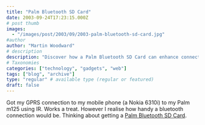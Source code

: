 ```yaml
---
title: "Palm Bluetooth SD Card"
date: 2003-09-24T17:23:15.000Z
# post thumb
images:
  - "/images/post/2003/09/2003-palm-bluetooth-sd-card.jpg"
#author
author: "Martin Woodward"
# description
description: "Discover how a Palm Bluetooth SD Card can enhance connectivity for your Palm m125, making mobile internet access even easier."
# Taxonomies
categories: ["technology", "gadgets", "web"]
tags: ["blog", "archive"]
type: "regular" # available type (regular or featured)
draft: false
---
```


Got my GPRS connection to my mobile phone (a Nokia 6310i) to my Palm m125 using IR. Works a treat. However I realise how handy a bluetooth connection would be. Thinking about getting a [Palm Bluetooth SD Card](http://www.amazon.co.uk/exec/obidos/ASIN/B00008W5WT/woodwardwebcom).
